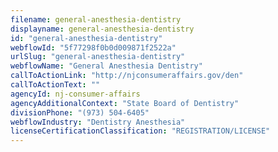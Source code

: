 ```yaml
---
filename: general-anesthesia-dentistry
displayname: general-anesthesia-dentistry
id: "general-anesthesia-dentistry"
webflowId: "5f77298f0b0d009871f2522a"
urlSlug: "general-anesthesia-dentistry"
webflowName: "General Anesthesia Dentistry"
callToActionLink: "http://njconsumeraffairs.gov/den"
callToActionText: ""
agencyId: nj-consumer-affairs
agencyAdditionalContext: "State Board of Dentistry"
divisionPhone: "(973) 504-6405"
webflowIndustry: "Dentistry Anesthesia"
licenseCertificationClassification: "REGISTRATION/LICENSE"
---
```

